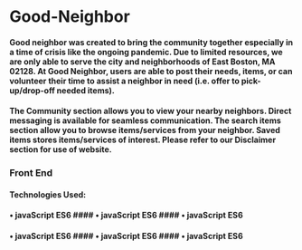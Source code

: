 # Good-Neighbor
#### Good neighbor was created to bring the community together especially in a time of crisis like the ongoing pandemic. Due to limited resources, we are only able to serve the city and neighborhoods of East Boston, MA 02128. At Good Neighbor, users are able to post their needs, items, or can volunteer their time to assist a neighbor in need (i.e. offer to pick-up/drop-off needed items). 
#### The Community section allows you to view your nearby neighbors. Direct messaging is available for seamless communication. The search items section allow you to browse items/services from your neighbor. Saved items stores items/services of interest. Please refer to our Disclaimer section for use of website.  
### Front End
#### Technologies Used: 
#### • javaScript ES6 #### • javaScript ES6 #### • javaScript ES6 
#### • javaScript ES6 #### • javaScript ES6 #### • javaScript ES6

